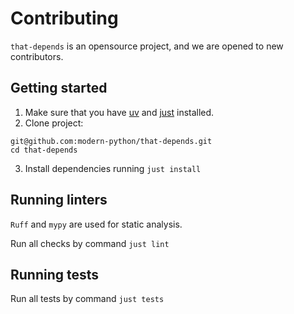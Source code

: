 # Contributing
`that-depends` is an opensource project, and we are opened to new contributors.

## Getting started
1. Make sure that you have [uv](https://docs.astral.sh/uv/) and [just](https://just.systems/) installed.
2. Clone project:
```
git@github.com:modern-python/that-depends.git
cd that-depends
```
3. Install dependencies running `just install`

## Running linters
`Ruff` and `mypy` are used for static analysis.

Run all checks by command `just lint`

## Running tests
Run all tests by command `just tests`

